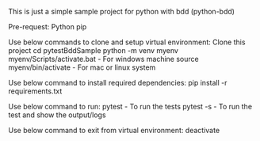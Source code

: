 

This is just a simple sample project for python with bdd (python-bdd)

Pre-request:
Python
pip

Use below commands to clone and setup virtual environment:
Clone this project
cd pytestBddSample
python -m venv myenv
myenv/Scripts/activate.bat - For windows machine
source myenv/bin/activate - For mac or linux system

Use below command to install required dependencies:
pip install -r requirements.txt

Use below command to run:
pytest       - To run the tests
pytest -s    - To run the test and show the output/logs


Use below command to exit from virtual environment:
deactivate


